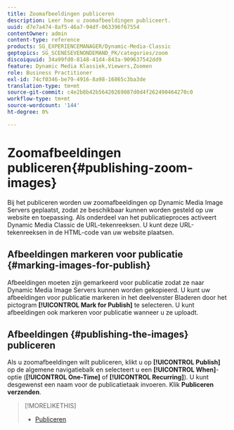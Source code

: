 ```yaml
---
title: Zoomafbeeldingen publiceren
description: Leer hoe u zoomafbeeldingen publiceert.
uuid: d7e7a474-8af5-46a7-94df-063396f67554
contentOwner: admin
content-type: reference
products: SG_EXPERIENCEMANAGER/Dynamic-Media-Classic
geptopics: SG_SCENESEVENONDEMAND_PK/categories/zoom
discoiquuid: 34a99fd0-8148-41d4-843a-909637542dd9
feature: Dynamic Media Klassiek,Viewers,Zoomen
role: Business Practitioner
exl-id: 74cf0346-be79-4916-8a98-16865c3ba3de
translation-type: tm+mt
source-git-commit: c4e2b8b42b56420269087d0d4f262490464270c0
workflow-type: tm+mt
source-wordcount: '144'
ht-degree: 0%

---
```


# Zoomafbeeldingen publiceren{#publishing-zoom-images}

Bij het publiceren worden uw zoomafbeeldingen op Dynamic Media Image Servers geplaatst, zodat ze beschikbaar kunnen worden gesteld op uw website en toepassing. Als onderdeel van het publicatieproces activeert Dynamic Media Classic de URL-tekenreeksen. U kunt deze URL-tekenreeksen in de HTML-code van uw website plaatsen.

## Afbeeldingen markeren voor publicatie {#marking-images-for-publish}

Afbeeldingen moeten zijn gemarkeerd voor publicatie zodat ze naar Dynamic Media Image Servers kunnen worden gekopieerd. U kunt uw afbeeldingen voor publicatie markeren in het deelvenster Bladeren door het pictogram **[!UICONTROL Mark for Publish]** te selecteren. U kunt afbeeldingen ook markeren voor publicatie wanneer u ze uploadt.

## Afbeeldingen {#publishing-the-images} publiceren

Als u zoomafbeeldingen wilt publiceren, klikt u op **[!UICONTROL Publish]** op de algemene navigatiebalk en selecteert u een **[!UICONTROL When]**-optie (**[!UICONTROL One-Time]** of **[!UICONTROL Recurring]**). U kunt desgewenst een naam voor de publicatietaak invoeren. Klik **Publiceren verzenden**.

>[!MORELIKETHIS]
>
>* [Publiceren](publishing-files.md#publishing_files)

